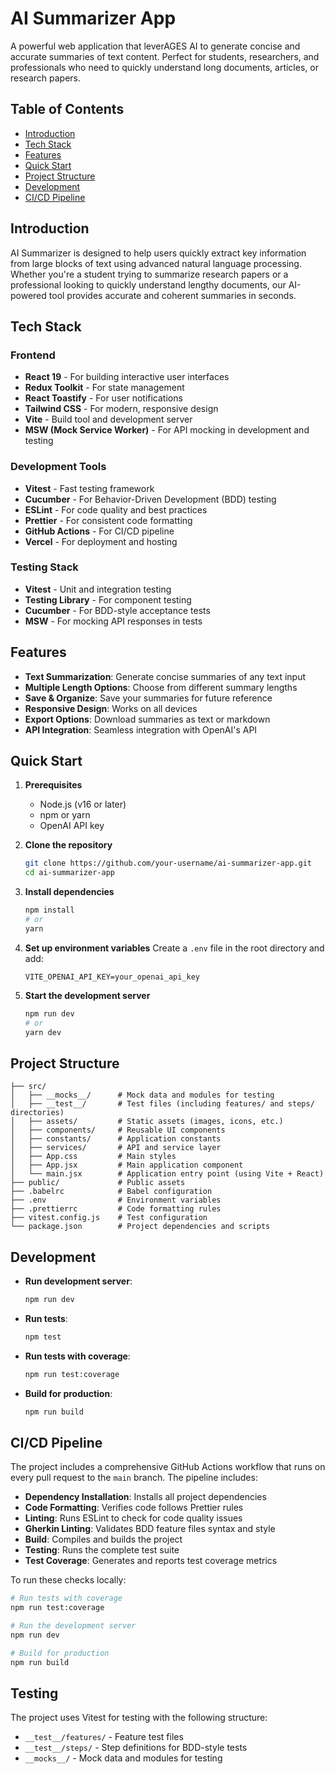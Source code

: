 # AI Summarizer App

A powerful web application that leverAGES AI to generate concise and accurate summaries of text content. Perfect for students, researchers, and professionals who need to quickly understand long documents, articles, or research papers.

## Table of Contents

- [Introduction](#introduction)
- [Tech Stack](#tech-stack)
- [Features](#features)
- [Quick Start](#quick-start)
- [Project Structure](#project-structure)
- [Development](#development)
- [CI/CD Pipeline](#ci-cd-pipeline)

## Introduction

AI Summarizer is designed to help users quickly extract key information from large blocks of text using advanced natural language processing. Whether you're a student trying to summarize research papers or a professional looking to quickly understand lengthy documents, our AI-powered tool provides accurate and coherent summaries in seconds.

## Tech Stack

### Frontend

- **React 19** - For building interactive user interfaces
- **Redux Toolkit** - For state management
- **React Toastify** - For user notifications
- **Tailwind CSS** - For modern, responsive design
- **Vite** - Build tool and development server
- **MSW (Mock Service Worker)** - For API mocking in development and testing

### Development Tools

- **Vitest** - Fast testing framework
- **Cucumber** - For Behavior-Driven Development (BDD) testing
- **ESLint** - For code quality and best practices
- **Prettier** - For consistent code formatting
- **GitHub Actions** - For CI/CD pipeline
- **Vercel** - For deployment and hosting

### Testing Stack

- **Vitest** - Unit and integration testing
- **Testing Library** - For component testing
- **Cucumber** - For BDD-style acceptance tests
- **MSW** - For mocking API responses in tests

## Features

- **Text Summarization**: Generate concise summaries of any text input
- **Multiple Length Options**: Choose from different summary lengths
- **Save & Organize**: Save your summaries for future reference
- **Responsive Design**: Works on all devices
- **Export Options**: Download summaries as text or markdown
- **API Integration**: Seamless integration with OpenAI's API

## Quick Start

1. **Prerequisites**
   - Node.js (v16 or later)
   - npm or yarn
   - OpenAI API key

2. **Clone the repository**

   ```bash
   git clone https://github.com/your-username/ai-summarizer-app.git
   cd ai-summarizer-app
   ```

3. **Install dependencies**

   ```bash
   npm install
   # or
   yarn
   ```

4. **Set up environment variables**
   Create a `.env` file in the root directory and add:

   ```
   VITE_OPENAI_API_KEY=your_openai_api_key
   ```

5. **Start the development server**
   ```bash
   npm run dev
   # or
   yarn dev
   ```

## Project Structure

```
├── src/
│   ├── __mocks__/      # Mock data and modules for testing
│   ├── __test__/       # Test files (including features/ and steps/ directories)
│   ├── assets/         # Static assets (images, icons, etc.)
│   ├── components/     # Reusable UI components
│   ├── constants/      # Application constants
│   ├── services/       # API and service layer
│   ├── App.css         # Main styles
│   ├── App.jsx         # Main application component
│   └── main.jsx        # Application entry point (using Vite + React)
├── public/             # Public assets
├── .babelrc            # Babel configuration
├── .env                # Environment variables
├── .prettierrc         # Code formatting rules
├── vitest.config.js    # Test configuration
└── package.json        # Project dependencies and scripts
```

## Development

- **Run development server**:

  ```bash
  npm run dev
  ```

- **Run tests**:

  ```bash
  npm test
  ```

- **Run tests with coverage**:

  ```bash
  npm run test:coverage
  ```

- **Build for production**:
  ```bash
  npm run build
  ```

## CI/CD Pipeline

The project includes a comprehensive GitHub Actions workflow that runs on every pull request to the `main` branch. The pipeline includes:

- **Dependency Installation**: Installs all project dependencies
- **Code Formatting**: Verifies code follows Prettier rules
- **Linting**: Runs ESLint to check for code quality issues
- **Gherkin Linting**: Validates BDD feature files syntax and style
- **Build**: Compiles and builds the project
- **Testing**: Runs the complete test suite
- **Test Coverage**: Generates and reports test coverage metrics

To run these checks locally:

```bash
# Run tests with coverage
npm run test:coverage

# Run the development server
npm run dev

# Build for production
npm run build
```

## Testing

The project uses Vitest for testing with the following structure:

- `__test__/features/` - Feature test files
- `__test__/steps/` - Step definitions for BDD-style tests
- `__mocks__/` - Mock data and modules for testing
